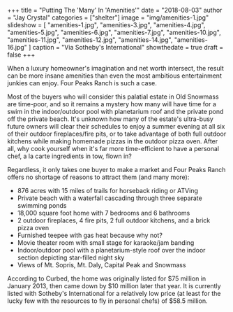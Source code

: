 +++
title = "Putting The 'Many' In 'Amenities'"
date = "2018-08-03"
author = "Jay Crystal"
categories = ["shelter"]
image = "img/amenities-1.jpg"
slideshow = [
  "amenities-1.jpg",
  "amenities-3.jpg",
  "amenities-4.jpg",
  "amenities-5.jpg",
  "amenities-6.jpg",
  "amenities-7.jpg",
  "amenities-10.jpg",
  "amenities-11.jpg",
  "amenities-12.jpg",
  "amenities-14.jpg",
  "amenities-16.jpg"
]
caption = "Via Sotheby's International"
showthedate = true
draft = false
+++

When a luxury homeowner's imagination and net worth intersect, the result can be more insane amenities than even the most ambitious entertainment junkies can enjoy. Four Peaks Ranch is such a case.

Most of the buyers who will consider this palatial estate in Old Snowmass are time-poor, and so it remains a mystery how many will have time for a swim in the indoor/outdoor pool with planetarium roof and the private pond off the private beach. It's unknown how many of the estate's ultra-busy future owners will clear their schedules to enjoy a summer evening at all six of their outdoor fireplaces/fire pits, or to take advantage of both full outdoor kitchens while making homemade pizzas in the outdoor pizza oven. After all, why cook yourself when it's far more time-efficient to have a personal chef, a la carte ingredients in tow, flown in?

Regardless, it only takes one buyer to make a market and Four Peaks Ranch offers no shortage of reasons to attract them (and many more):

- 876 acres with 15 miles of trails for horseback riding or ATVing
- Private beach with a waterfall cascading through three separate swimming ponds
- 18,000 square foot home with 7 bedrooms and 6 bathrooms
- 2 outdoor fireplaces, 4 fire pits, 2 full outdoor kitchens, and a brick pizza oven
- Furnished teepee with gas heat because why not?
- Movie theater room with small stage for karaoke/jam banding
- Indoor/outdoor pool with a planetarium-style roof over the indoor section depicting star-filled night sky
- Views of Mt. Sopris, Mt. Daly, Capital Peak and Snowmass

According to Curbed, the home was originally listed for $75 million in January 2013, then came down by $10 million later that year. It is currently listed with Sotheby's International for a relatively low price (at least for the lucky few with the resources to fly in personal chefs) of $58.5 million.
